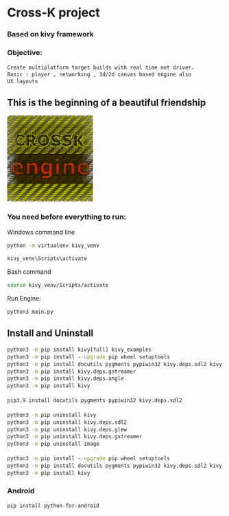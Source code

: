 # Cross-K project
### Based on kivy framework
### Objective:
    Create multiplatform target builds with real time net driver.
    Basic : player , networking , 3d/2d canvas based engine also 
    UX layouts 

## This is the beginning of a beautiful friendship
![](https://github.com/zlatnaspirala/cross-k/blob/master/engine/assets/logo/logo.png)

### You need before everything to run:

Windows command line
```cmd
python -m virtualenv kivy_venv
```

```cmd
kivy_venv\Scripts\activate
```

Bash command
```bash
source kivy_venv/Scripts/activate
```

Run Engine:
```
python3 main.py
```

## Install and Uninstall

```cmd
python3 -m pip install kivy[full] kivy_examples 
python3 -m pip install --upgrade pip wheel setuptools 
python3 -m pip install docutils pygments pypiwin32 kivy.deps.sdl2 kivy.deps.glew --user
python3 -m pip install kivy.deps.gstreamer
python3 -m pip install kivy.deps.angle
python3 -m pip install kivy

pip3.9 install docutils pygments pypiwin32 kivy.deps.sdl2

python3 -m pip uninstall kivy
python3 -m pip uninstall kivy.deps.sdl2
python3 -m pip uninstall kivy.deps.glew
python3 -m pip uninstall kivy.deps.gstreamer
python3 -m pip uninstall image

python3 -m pip install --upgrade pip wheel setuptools
python3 -m pip install docutils pygments pypiwin32 kivy.deps.sdl2 kivy.deps.glew --extra-index-url https://kivy.org/downloads/packages/simple/
python3 -m pip install kivy
```

### Android

```
pip install python-for-android
```